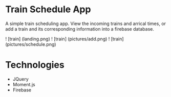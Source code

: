 # Train Schedule App

A simple train scheduling app. View the incoming trains and arrical times, or add a train and its corresponding information into a firebase database.  

! [train] (landing.png)
! [train] (pictures/add.png)
! [train] (pictures/schedule.png)


# Technologies
- JQuery
- Moment.js
- Firebase
